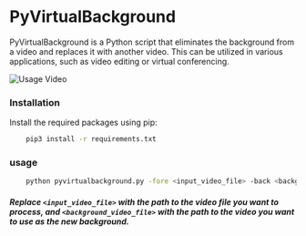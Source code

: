 # PyVirtualBackground

PyVirtualBackground is a Python script that eliminates the background from a video and replaces it with another video. This can be utilized in various applications, such as video editing or virtual conferencing.

![Usage Video](https://github.com/bozkayasalihx/pyvirtualizebackground/raw/main/demo.gif)


### Installation

Install the required packages using pip:

```bash
    pip3 install -r requirements.txt
```
### usage 

```bash
    python pyvirtualbackground.py -fore <input_video_file> -back <background_video_file> 
```

##### Replace `<input_video_file>` with the path to the video file you want to process, and `<background_video_file>` with the path to the video you want to use as the new background.
